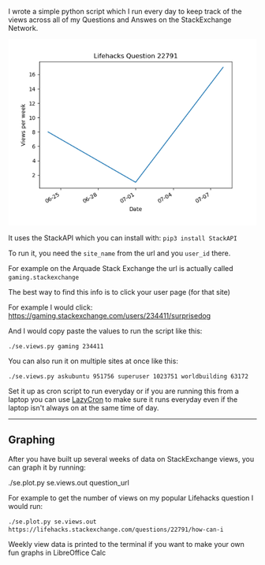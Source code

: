I wrote a simple python script which I run every day to keep track of the views across all of my Questions and Answes on the StackExchange Network.

![Example image](example.png)


It uses the StackAPI which you can install with: `pip3 install StackAPI`


To run it, you need the `site_name` from the url and you `user_id` there.

For example on the Arquade Stack Exchange the url is actually called `gaming.stackexchange`

The best way to find this info is to click your user page (for that site)

For example I would click: https://gaming.stackexchange.com/users/234411/surprisedog

And I would copy paste the values to run the script like this:

````
./se.views.py gaming 234411

````

You can also run it on multiple sites at once like this:

````
./se.views.py askubuntu 951756 superuser 1023751 worldbuilding 63172

````

Set it up as cron script to run everyday or if you are running this from a laptop you can use [LazyCron](https://github.com/SurpriseDog/LazyCron) to make sure it runs everyday even if the laptop isn't always on at the same time of day.

----

## Graphing

After you have built up several weeks of data on StackExchange views, you can graph it by running:

./se.plot.py se.views.out question_url


For example to get the number of views on my popular Lifehacks question I would run:

```
./se.plot.py se.views.out https://lifehacks.stackexchange.com/questions/22791/how-can-i
```

Weekly view data is printed to the terminal if you want to make your own fun graphs in LibreOffice Calc
